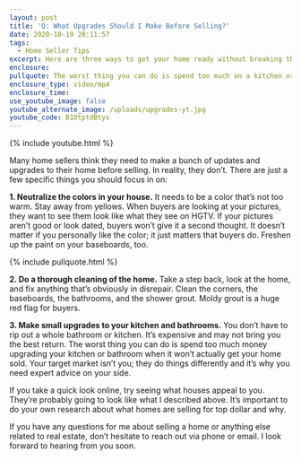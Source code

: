 ```yaml
---
layout: post
title: 'Q: What Upgrades Should I Make Before Selling?'
date: 2020-10-19 20:11:57
tags:
  - Home Seller Tips
excerpt: Here are three ways to get your home ready without breaking the bank.
enclosure:
pullquote: The worst thing you can do is spend too much on a kitchen or bathroom remodel.
enclosure_type: video/mp4
enclosure_time:
use_youtube_image: false
youtube_alternate_image: /uploads/upgrades-yt.jpg
youtube_code: B1OtptdBtys
---
```


{% include youtube.html %}

Many home sellers think they need to make a bunch of updates and upgrades to their home before selling. In reality, they don’t. There are just a few specific things you should focus in on:

**1\. Neutralize the colors in your house.** It needs to be a color that’s not too warm. Stay away from yellows. When buyers are looking at your pictures, they want to see them look like what they see on HGTV. If your pictures aren’t good or look dated, buyers won’t give it a second thought. It doesn’t matter if you personally like the color; it just matters that buyers do. Freshen up the paint on your baseboards, too.

{% include pullquote.html %}

**2\. Do a thorough cleaning of the home.** Take a step back, look at the home, and fix anything that’s obviously in disrepair. Clean the corners, the baseboards, the bathrooms, and the shower grout. Moldy grout is a huge red flag for buyers.

**3\. Make small upgrades to your kitchen and bathrooms.** You don’t have to rip out a whole bathroom or kitchen. It’s expensive and may not bring you the best return. The worst thing you can do is spend too much money upgrading your kitchen or bathroom when it won’t actually get your home sold. Your target market isn’t you; they do things differently and it’s why you need expert advice on your side.

If you take a quick look online, try seeing what houses appeal to you. They’re probably going to look like what I described above. It’s important to do your own research about what homes are selling for top dollar and why.

If you have any questions for me about selling a home or anything else related to real estate, don’t hesitate to reach out via phone or email. I look forward to hearing from you soon.